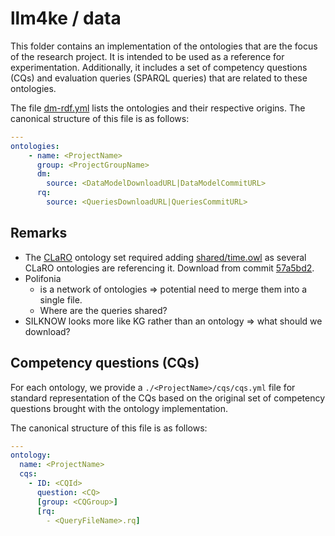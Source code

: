 # llm4ke / data

This folder contains an implementation of the ontologies that are the focus of the research project.
It is intended to be used as a reference for experimentation.
Additionally, it includes a set of competency questions (CQs) and evaluation queries (SPARQL queries) that are related to these ontologies.

The file [dm-rdf.yml](dm-rdf.yml) lists the ontologies and their respective origins.
The canonical structure of this file is as follows:

```yaml
---
ontologies:
    - name: <ProjectName>
      group: <ProjectGroupName>
      dm:
        source: <DataModelDownloadURL|DataModelCommitURL>
      rq:
        source: <QueriesDownloadURL|QueriesCommitURL>
```

## Remarks

- The [CLaRO](https://github.com/mkeet/CLaRO) ontology set required adding [shared/time.owl](shared%2Ftime.owl) as several CLaRO ontologies are referencing it. Download from commit [57a5bd2](https://github.com/CQ2SPARQLOWL/Dataset/commit/57a5bd2ab66c8a40041af6e20cb965bd69766496).
- Polifonia
  - is a network of ontologies => potential need to merge them into a single file.
  - Where are the queries shared?
- SILKNOW looks more like KG rather than an ontology => what should we download?

## Competency questions (CQs)

For each ontology, we provide a `./<ProjectName>/cqs/cqs.yml` file for standard representation of the CQs based on the original set of competency questions brought with the ontology implementation.

The canonical structure of this file is as follows:

```yaml
---
ontology:
  name: <ProjectName>
  cqs:
    - ID: <CQId>
      question: <CQ>
      [group: <CQGroup>]
      [rq:
        - <QueryFileName>.rq]
    
```
